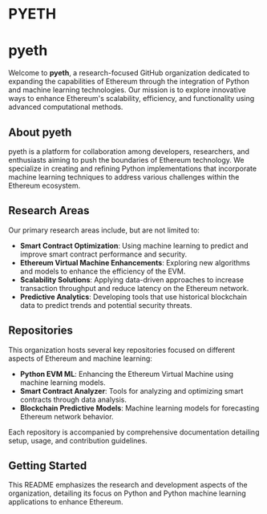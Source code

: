 # PYETH

# pyeth

Welcome to **pyeth**, a research-focused GitHub organization dedicated to expanding the capabilities of Ethereum through the integration of Python and machine learning technologies. Our mission is to explore innovative ways to enhance Ethereum's scalability, efficiency, and functionality using advanced computational methods.

## About pyeth

pyeth is a platform for collaboration among developers, researchers, and enthusiasts aiming to push the boundaries of Ethereum technology. We specialize in creating and refining Python implementations that incorporate machine learning techniques to address various challenges within the Ethereum ecosystem.

## Research Areas

Our primary research areas include, but are not limited to:

- **Smart Contract Optimization**: Using machine learning to predict and improve smart contract performance and security.
- **Ethereum Virtual Machine Enhancements**: Exploring new algorithms and models to enhance the efficiency of the EVM.
- **Scalability Solutions**: Applying data-driven approaches to increase transaction throughput and reduce latency on the Ethereum network.
- **Predictive Analytics**: Developing tools that use historical blockchain data to predict trends and potential security threats.

## Repositories

This organization hosts several key repositories focused on different aspects of Ethereum and machine learning:

- **Python EVM ML**: Enhancing the Ethereum Virtual Machine using machine learning models.
- **Smart Contract Analyzer**: Tools for analyzing and optimizing smart contracts through data analysis.
- **Blockchain Predictive Models**: Machine learning models for forecasting Ethereum network behavior.

Each repository is accompanied by comprehensive documentation detailing setup, usage, and contribution guidelines.

## Getting Started


This README emphasizes the research and development aspects of the organization, detailing its focus on Python and Python machine learning applications to enhance Ethereum.
